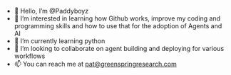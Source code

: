 - 👋 Hello, I’m @Paddyboyz
- 👀 I’m interested in learning how Github works, improve my coding and programming skills and how to use that for the adoption of Agents and AI
- 🌱 I’m currently learning python
- 💞️ I’m looking to collaborate on agent building and deploying for various workflows
- 📫 You can reach me at pat@greenspringresearch.com

<!---
Paddyboyz/Paddyboyz is a ✨ special ✨ repository because its `README.md` (this file) appears on your GitHub profile.
You can click the Preview link to take a look at your changes.
--->

